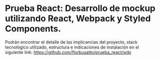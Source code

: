 # Prueba React: Desarrollo de mockup utilizando React, Webpack y Styled Components.

Podrán encontrar el detalle de las implicancias del proyecto, stack tecnológico utilizado, estructura e indicaciones de instalación 
en el siguiente link: https://github.com/florbusatto/prueba_react/wiki
